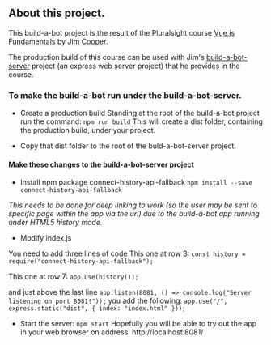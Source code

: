 ## About this project.

This build-a-bot project is the result of the Pluralsight course [Vue.js Fundamentals](https://app.pluralsight.com/library/courses/vuejs-fundamentals/) by [Jim Cooper](https://app.pluralsight.com/profile/author/jim-cooper).

The production build of this course can be used with Jim's [build-a-bot-server](https://github.com/jmcooper/build-a-bot-server) project (an express web server project) that he provides in the course.

### To make the build-a-bot run under the build-a-bot-server.

* Create a production build
Standing at the root of the build-a-bot project run the command: `npm run build`
This will create a dist folder, containing the production build, under your project.

* Copy that dist folder to the root of the buld-a-bot-server project.

#### Make these changes to the build-a-bot-server project

* Install npm package connect-history-api-fallback
`npm install --save connect-history-api-fallback`

_This needs to be done for deep linking to work (so the user may be sent to specific page within the app via the url) due to the build-a-bot app running under HTML5 history mode._

* Modify index.js

You need to add three lines of code
This one at row 3:
`const history = require("connect-history-api-fallback");`

This one at row 7:
`app.use(history());`

and just above the last line `app.listen(8081, () => console.log("Server listening on port 8081!"));`
you add the following: 
`app.use("/", express.static("dist", { index: "index.html" }));`

* Start the server: `npm start`
Hopefully you will be able to try out the app in your web browser on address: http://localhost:8081/